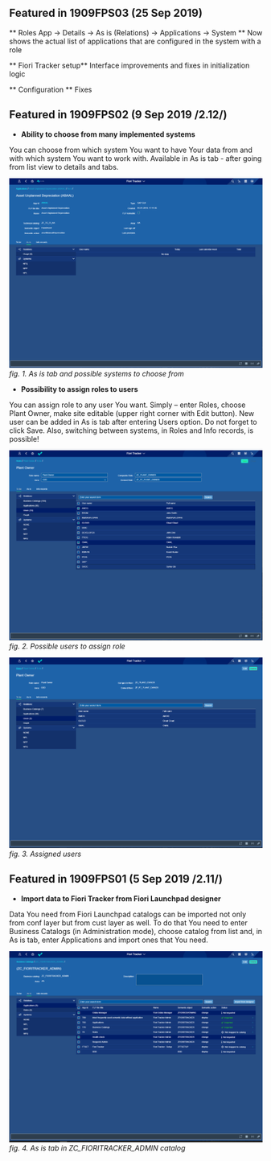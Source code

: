 ## Featured in 1909FPS03 (25 Sep 2019)

** Roles App -> Details -> As is (Relations) -> Applications -> System **
Now shows the actual list of applications that are configured in the system with a role

** Fiori Tracker setup**
Interface improvements and fixes in initialization logic

** Configuration **
Fixes

## Featured in 1909FPS02 (9 Sep 2019 /2.12/)

- **Ability to choose from many implemented systems**

You can choose from which system You want to have Your data from and with which system You want to work with. Available in As is tab - after going from list view to details and tabs. 

![](/res/chose_from_many_systems.png)
*fig. 1. As is tab and possible systems to choose from*

- **Possibility to assign roles to users** 

You can assign role to any user You want. Simply – enter Roles, choose Plant Owner, make site editable (upper right corner with Edit button). New user can be added in As is tab after entering Users option. Do not forget to click Save. Also, switching between systems, in Roles and Info records, is possible! 

![](/res/users_to_assign_role.png)
*fig. 2. Possible users to assign role*

![](/res/assigned_users.png)
*fig. 3. Assigned users*

## Featured in 1909FPS01 (5 Sep 2019 /2.11/)

- **Import data to Fiori Tracker from Fiori Launchpad designer** 

Data You need from Fiori Launchpad catalogs can be imported not only from conf layer but from cust layer as well. To do that You need to enter Business Catalogs (in Administration mode), choose catalog from list and, in As is tab, enter Applications and import ones that You need. 

![](/res/as_is_import.png)
*fig. 4. As is tab in ZC_FIORITRACKER_ADMIN catalog*
